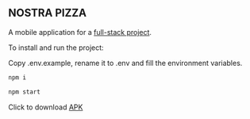 ## NOSTRA PIZZA

A mobile application for a [full-stack project](https://github.com/Yevhenns/pizza-app-router.git).

To install and run the project:

Copy .env.example, rename it to .env and fill the environment variables.

```bash
npm i
```
```bash
npm start
```

Click to download [APK](https://drive.google.com/file/d/1CZ4M9Iycx-XSnB4xvhncndBGkZzwKkQh/view?usp=sharing)
